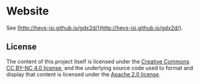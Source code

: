 # Website

See [http://hevs-isi.github.io/gdx2d/](http://hevs-isi.github.io/gdx2d/).

## License
The content of this project itself is licensed under the [Creative Commons CC BY-NC 4.0 license](http://creativecommons.org/licenses/by-nc/4.0/), and the underlying source code used to format and display that content is licensed under the [Apache 2.0 license](http://www.apache.org/licenses/LICENSE-2.0).